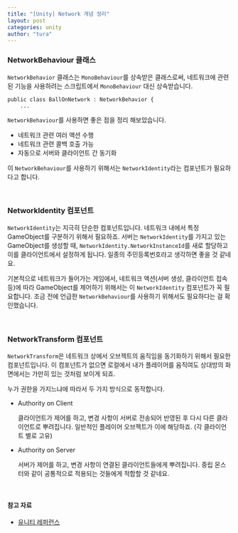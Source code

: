 ```yaml
---
title: "[Unity] Network 개념 정리"
layout: post
categories: unity
author: "tura"
---
```


### NetworkBehaviour 클래스

`NetworkBehavior` 클래스는 `MonoBehaviour`를 상속받은 클래스로써,
네트워크에 관련된 기능을 사용하려는 스크립트에서 `MonoBehaviour` 대신 상속받습니다.

```
public class BallOnNetwork : NetworkBehavior {
    ...
```

`NetworkBehaviour`를 사용하면 좋은 점을 정리 해보았습니다.

 - 네트워크 관련 여러 액션 수행
 - 네트워크 관련 콜백 호출 가능
 - 자동으로 서버와 클라이언트 간 동기화

이 `NetworkBehaviour`를 사용하기 위해서는 `NetworkIdentity`라는 컴포넌트가 필요하다고 합니다.

<br/>

### NetworkIdentity 컴포넌트

`NetworkIdentity`는 지극히 단순한 컴포넌트입니다. 네트워크 내에서 특정 GameObject를 구분하기 위해서 필요하죠.
서버는 `NetworkIdentity`를 가지고 있는 GameObject를 생성할 때, `NetworkIdentity.NetworkInstanceId`를 새로 할당하고
이를 클라이언트에서 설정하게 됩니다. 일종의 주민등록번호라고 생각하면 좋을 것 같네요.

기본적으로 네트워크가 들어가는 게임에서, 네트워크 액션(서버 생성, 클라이언트 접속 등)에 따라
GameObject를 제어하기 위해서는 이 `NetworkIdentity` 컴포넌트가 꼭 필요합니다.
조금 전에 언급한 `NetworkBehaviour`를 사용하기 위해서도 필요하다는 걸 확인했습니다.

<br/>

### NetworkTransform 컴포넌트

`NetworkTransform`은 네트워크 상에서 오브젝트의 움직임을 동기화하기 위해서 필요한 컴포넌트입니다.
이 컴포넌트가 없으면 로컬에서 내가 플레이어를 움직여도 상대방의 화면에서는 가만히 있는 것처럼 보이게 되죠.

누가 권한을 가지느냐에 따라서 두 가지 방식으로 동작합니다.

- Authority on Client

  클라이언트가 제어를 하고, 변경 사항이 서버로 전송되어 반영된 후 다시 다른 클라이언트로 뿌려집니다.
  일반적인 플레이어 오브젝트가 이에 해당하죠. (각 클라이언트 별로 고유)

- Authority on Server

  서버가 제어를 하고, 변경 사항이 연결된 클라이언트들에게 뿌려집니다.
  중립 몬스터와 같이 공통적으로 적용되는 것들에게 적합할 것 같네요.

<br/>

#### 참고 자료
 - [유니티 레퍼런스](https://docs.unity3d.com/ScriptReference/Networking.NetworkBehaviour.html)
